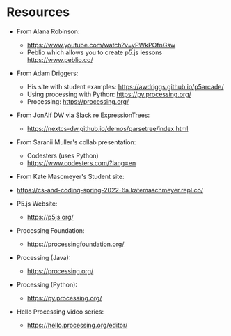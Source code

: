 # Resources
* From Alana Robinson:
  * https://www.youtube.com/watch?v=yPWkPOfnGsw
  * Peblio which allows you to create p5.js lessons https://www.peblio.co/

    
* From Adam Driggers:
  * His site with student examples: https://awdriggs.github.io/p5arcade/
  * Using processing with Python: https://py.processing.org/
  * Processing: https://processing.org/


* From JonAlf DW via Slack re ExpressionTrees:
  * https://nextcs-dw.github.io/demos/parsetree/index.html

    
* From Saranii Muller's collab presentation:
  * Codesters (uses Python)
  * https://www.codesters.com/?lang=en
    
* From Kate Mascmeyer's Student site:
* https://cs-and-coding-spring-2022-6a.katemaschmeyer.repl.co/

* P5.js Website:
  * https://p5js.org/

* Processing Foundation:
  * https://processingfoundation.org/

* Processing (Java):
  * https://processing.org/

* Processing (Python):
  * https://py.processing.org/

* Hello Processing video series:
  * https://hello.processing.org/editor/